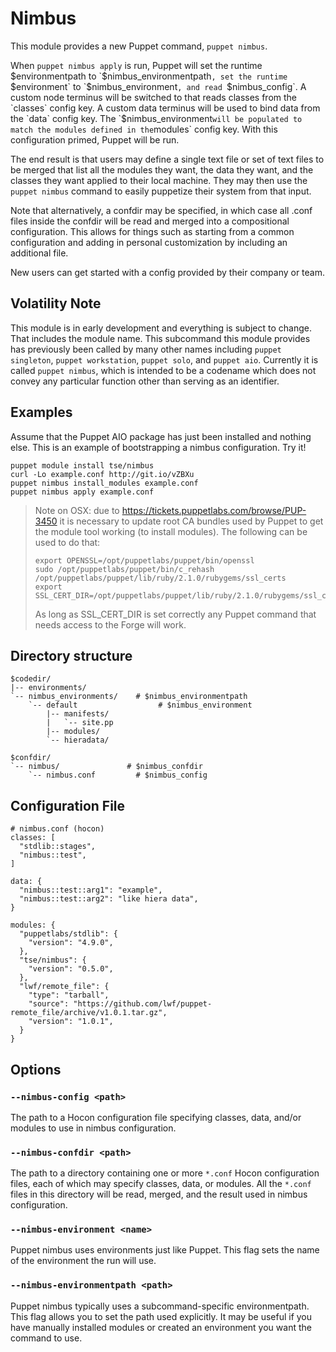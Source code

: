# Nimbus #

This module provides a new Puppet command, `puppet nimbus`.

When `puppet nimbus apply` is run, Puppet will set the runtime
$environmentpath to `$nimbus_environmentpath`, set the runtime `$environment`
to `$nimbus_environment`, and read `$nimbus_config`. A custom node
terminus will be switched to that reads classes from the `classes` config key.
A custom data terminus will be used to bind data from the `data` config key.
The `$nimbus_environment` will be populated to match the modules defined in
the `modules` config key. With this configuration primed, Puppet will be run.

The end result is that users may define a single text file or set of text files
to be merged that list all the modules they want, the data they want, and the
classes they want applied to their local machine. They may then use the `puppet
nimbus` command to easily puppetize their system from that input.

Note that alternatively, a confdir may be specified, in which case all .conf
files inside the confdir will be read and merged into a compositional
configuration. This allows for things such as starting from a common
configuration and adding in personal customization by including an additional
file.

New users can get started with a config provided by their company or team.

## Volatility Note ##

This module is in early development and everything is subject to change. That
includes the module name. This subcommand this module provides has previously
been called by many other names including `puppet singleton`, `puppet
workstation`, `puppet solo`, and `puppet aio`. Currently it is called `puppet
nimbus`, which is intended to be a codename which does not convey any
particular function other than serving as an identifier.

## Examples ##

Assume that the Puppet AIO package has just been installed and nothing else.
This is an example of bootstrapping a nimbus configuration. Try it!

    puppet module install tse/nimbus
    curl -Lo example.conf http://git.io/vZBXu
    puppet nimbus install_modules example.conf
    puppet nimbus apply example.conf

> Note on OSX: due to https://tickets.puppetlabs.com/browse/PUP-3450 it is
> necessary to update root CA bundles used by Puppet to get the module tool
> working (to install modules). The following can be used to do that:
>
>     export OPENSSL=/opt/puppetlabs/puppet/bin/openssl
>     sudo /opt/puppetlabs/puppet/bin/c_rehash /opt/puppetlabs/puppet/lib/ruby/2.1.0/rubygems/ssl_certs
>     export SSL_CERT_DIR=/opt/puppetlabs/puppet/lib/ruby/2.1.0/rubygems/ssl_certs
>
> As long as SSL_CERT_DIR is set correctly any Puppet command that needs access to the
> Forge will work.

## Directory structure ##

    $codedir/
    |-- environments/
    `-- nimbus_environments/    # $nimbus_environmentpath
        `-- default                  # $nimbus_environment
            |-- manifests/
            |   `-- site.pp
            |-- modules/
            `-- hieradata/

    $confdir/
    `-- nimbus/               # $nimbus_confdir
        `-- nimbus.conf         # $nimbus_config

## Configuration File ##

    # nimbus.conf (hocon)
    classes: [
      "stdlib::stages",
      "nimbus::test",
    ]

    data: {
      "nimbus::test::arg1": "example",
      "nimbus::test::arg2": "like hiera data",
    }

    modules: {
      "puppetlabs/stdlib": {
        "version": "4.9.0",
      },
      "tse/nimbus": {
        "version": "0.5.0",
      },
      "lwf/remote_file": {
        "type": "tarball",
        "source": "https://github.com/lwf/puppet-remote_file/archive/v1.0.1.tar.gz",
        "version": "1.0.1",
      }
    }

## Options ##

### `--nimbus-config <path>` ###

The path to a Hocon configuration file specifying classes, data, and/or modules
to use in nimbus configuration.

### `--nimbus-confdir <path>` ###

The path to a directory containing one or more `*.conf` Hocon configuration
files, each of which may specify classes, data, or modules. All the `*.conf`
files in this directory will be read, merged, and the result used in nimbus
configuration.

### `--nimbus-environment <name>` ###

Puppet nimbus uses environments just like Puppet. This flag sets the name of
the environment the run will use.

### `--nimbus-environmentpath <path>` ###

Puppet nimbus typically uses a subcommand-specific environmentpath. This
flag allows you to set the path used explicitly. It may be useful if you have
manually installed modules or created an environment you want the command to
use.
